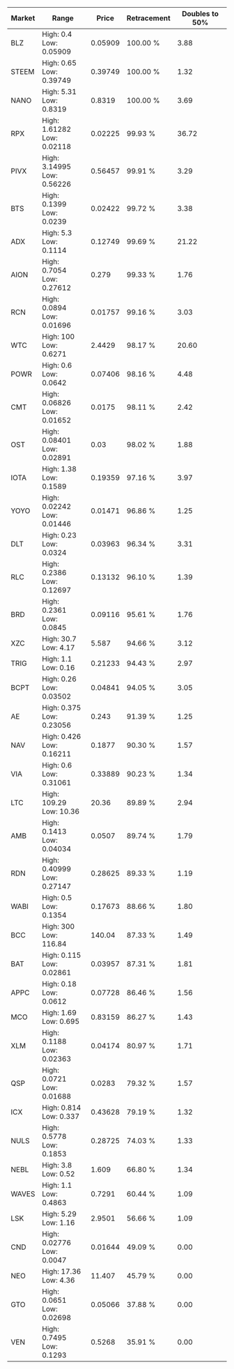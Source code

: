 | Market | Range | Price| Retracement | Doubles to 50% |
| --- | --- | --- | --- | --- |
| BLZ | High: 0.4<br />Low: 0.05909 | 0.05909 | 100.00 % | 3.88 |
| STEEM | High: 0.65<br />Low: 0.39749 | 0.39749 | 100.00 % | 1.32 |
| NANO | High: 5.31<br />Low: 0.8319 | 0.8319 | 100.00 % | 3.69 |
| RPX | High: 1.61282<br />Low: 0.02118 | 0.02225 | 99.93 % | 36.72 |
| PIVX | High: 3.14995<br />Low: 0.56226 | 0.56457 | 99.91 % | 3.29 |
| BTS | High: 0.1399<br />Low: 0.0239 | 0.02422 | 99.72 % | 3.38 |
| ADX | High: 5.3<br />Low: 0.1114 | 0.12749 | 99.69 % | 21.22 |
| AION | High: 0.7054<br />Low: 0.27612 | 0.279 | 99.33 % | 1.76 |
| RCN | High: 0.0894<br />Low: 0.01696 | 0.01757 | 99.16 % | 3.03 |
| WTC | High: 100<br />Low: 0.6271 | 2.4429 | 98.17 % | 20.60 |
| POWR | High: 0.6<br />Low: 0.0642 | 0.07406 | 98.16 % | 4.48 |
| CMT | High: 0.06826<br />Low: 0.01652 | 0.0175 | 98.11 % | 2.42 |
| OST | High: 0.08401<br />Low: 0.02891 | 0.03 | 98.02 % | 1.88 |
| IOTA | High: 1.38<br />Low: 0.1589 | 0.19359 | 97.16 % | 3.97 |
| YOYO | High: 0.02242<br />Low: 0.01446 | 0.01471 | 96.86 % | 1.25 |
| DLT | High: 0.23<br />Low: 0.0324 | 0.03963 | 96.34 % | 3.31 |
| RLC | High: 0.2386<br />Low: 0.12697 | 0.13132 | 96.10 % | 1.39 |
| BRD | High: 0.2361<br />Low: 0.0845 | 0.09116 | 95.61 % | 1.76 |
| XZC | High: 30.7<br />Low: 4.17 | 5.587 | 94.66 % | 3.12 |
| TRIG | High: 1.1<br />Low: 0.16 | 0.21233 | 94.43 % | 2.97 |
| BCPT | High: 0.26<br />Low: 0.03502 | 0.04841 | 94.05 % | 3.05 |
| AE | High: 0.375<br />Low: 0.23056 | 0.243 | 91.39 % | 1.25 |
| NAV | High: 0.426<br />Low: 0.16211 | 0.1877 | 90.30 % | 1.57 |
| VIA | High: 0.6<br />Low: 0.31061 | 0.33889 | 90.23 % | 1.34 |
| LTC | High: 109.29<br />Low: 10.36 | 20.36 | 89.89 % | 2.94 |
| AMB | High: 0.1413<br />Low: 0.04034 | 0.0507 | 89.74 % | 1.79 |
| RDN | High: 0.40999<br />Low: 0.27147 | 0.28625 | 89.33 % | 1.19 |
| WABI | High: 0.5<br />Low: 0.1354 | 0.17673 | 88.66 % | 1.80 |
| BCC | High: 300<br />Low: 116.84 | 140.04 | 87.33 % | 1.49 |
| BAT | High: 0.115<br />Low: 0.02861 | 0.03957 | 87.31 % | 1.81 |
| APPC | High: 0.18<br />Low: 0.0612 | 0.07728 | 86.46 % | 1.56 |
| MCO | High: 1.69<br />Low: 0.695 | 0.83159 | 86.27 % | 1.43 |
| XLM | High: 0.1188<br />Low: 0.02363 | 0.04174 | 80.97 % | 1.71 |
| QSP | High: 0.0721<br />Low: 0.01688 | 0.0283 | 79.32 % | 1.57 |
| ICX | High: 0.814<br />Low: 0.337 | 0.43628 | 79.19 % | 1.32 |
| NULS | High: 0.5778<br />Low: 0.1853 | 0.28725 | 74.03 % | 1.33 |
| NEBL | High: 3.8<br />Low: 0.52 | 1.609 | 66.80 % | 1.34 |
| WAVES | High: 1.1<br />Low: 0.4863 | 0.7291 | 60.44 % | 1.09 |
| LSK | High: 5.29<br />Low: 1.16 | 2.9501 | 56.66 % | 1.09 |
| CND | High: 0.02776<br />Low: 0.0047 | 0.01644 | 49.09 % | 0.00 |
| NEO | High: 17.36<br />Low: 4.36 | 11.407 | 45.79 % | 0.00 |
| GTO | High: 0.0651<br />Low: 0.02698 | 0.05066 | 37.88 % | 0.00 |
| VEN | High: 0.7495<br />Low: 0.1293 | 0.5268 | 35.91 % | 0.00 |
